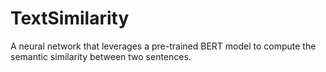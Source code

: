 # TextSimilarity

A neural network that leverages a pre-trained BERT model to compute the semantic similarity between two sentences. 
